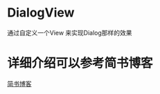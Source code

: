 # DialogView
通过自定义一个View 来实现Dialog那样的效果


# 详细介绍可以参考简书博客
[简书博客](https://www.jianshu.com/p/487936603204)
